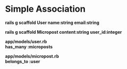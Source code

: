 <h1>Simple Association</h1>

<b>rails g scaffold User name:string email:string</b>

<b>rails g scaffold Micropost content:string user_id:integer</b>


<b>app/models/user.rb</b><br>
<b>has_many :microposts</b>

<b>app/models/micropost.rb</b><br>
<b>belongs_to :user</b>
